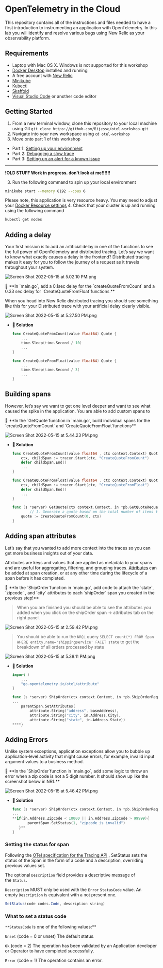 # OpenTelemetry in the Cloud

This repository contains all of the instructions and files needed to have a first introduction to instrumenting an applicaiton with OpenTelemetry. In this lab you will identify and resolve various bugs using New Relic as your observability platform.

## Requirements

* Laptop with Mac OS X. Windows is not supported for this workshop
* [Docker Desktop](https://www.docker.com/products/docker-desktop/) installed and running
* A free account with [New Relic](https://newrelic.com)
* [Minikube](https://minikube.sigs.k8s.io/docs/start/) 
* [Kubectl](https://kubernetes.io/docs/tasks/tools/)
* [Skaffold](https://skaffold.dev/)
* [Visual Studio Code](https://code.visualstudio.com/) or another code editor


## Getting Started

1. From a new terminal window, clone this repository to your local machine using Git `git clone https://github.com/Bijesse/otel-workshop.git`
2. Navigate into your new workspace using `cd otel-workshop`
3. Move onto part 1 of this workshop

* Part 1: [Setting up your environment](https://github.com/Bijesse/otel-workshop/blob/main/Part_1-Setting_up_environment.md)
* Part 2: [Debugging a slow trace](https://github.com/Bijesse/otel-workshop/blob/main/Part_2-Debugging-a-slow-trace)
* Part 3: [Setting up an alert for a known issue](*)

-----
**!OLD STUFF Work in progress. don't look at me!!!!!!**



3. Run the following command to spin up your local environment 
```bash
minikube start --memory 8192 --cpus 6
```  
Please note, this application is very resource heavy. You may need to adjust your [Docker Resource settings](https://docs.docker.com/desktop/mac/)
4. Check that your cluster is up and running using the following command
```bash
kubectl get nodes
```




## Adding a delay

Your first mission is to add an artificial delay in one of the functions to see the full power of OpenTelemetry and distributed tracing. Let’s say we want to know what exactly causes a delay in the frontend? Distributed tracing makes it easy for you to follow the journey of a request as it travels throughout your system.  

![Screen Shot 2022-05-15 at 5.02.10 PM.png](images/Screen_Shot_2022-05-15_at_5.02.10_PM.png)

<aside>
📜 **In `main.go`, add a 0.1sec delay for the `createQuoteFromCount` and a 0.33 sec delay for `CreateQuoteFromFloat`functions.**

When you head into New Relic distributed tracing you should see something like this for your Distributed trace with your artificial delay clearly visible.

![Screen Shot 2022-05-15 at 5.27.50 PM.png](images/Screen_Shot_2022-05-15_at_5.27.50_PM.png)

- **🙈 Solution**
    
    ```go
    func CreateQuoteFromCount(value float64) Quote {
    	...
    	time.Sleep(time.Second / 10)
    	...
    }
    ```
    
    ```go
    func CreateQuoteFromFloat(value float64) Quote {
    	...
    	time.Sleep(time.Second / 3)
    	...
    }
    ```
    
</aside>

## **Building spans**

However, let’s say we want to get one level deeper and want to see what caused the spike in the application. You are able to add custom spans to 

<aside>
📜 **In the `GetQuote`function in `main.go`, build individual spans for the `createQuoteFromCount` and `CreateQuoteFromFloat`functions**

![Screen Shot 2022-05-15 at 5.44.23 PM.png](images/Screen_Shot_2022-05-15_at_5.44.23_PM.png)

- **🙈 Solution**
    
    ```go
    func CreateQuoteFromCount(value float64 , ctx context.Context) Quote {
    	ctx, childSpan := tracer.Start(ctx, "CreateQuoteFromCount")
    	defer childSpan.End()
    	...
    }
    ```
    
    ```go
    func CreateQuoteFromFloat(value float64 , ctx context.Context) Quote {
    	ctx, childSpan := tracer.Start(ctx, "CreateQuoteFromFloat")
    	defer childSpan.End()
    	...
    }
    ```
    
    ```go
    func (s *server) GetQuote(ctx context.Context, in *pb.GetQuoteRequest) (*pb.GetQuoteResponse, error) {
    		// 1. Generate a quote based on the total number of items to be shipped.
    	quote := CreateQuoteFromCount(0, ctx)
    }
    ```
    
</aside>

## Adding **span attributes**

Let’s say that you wanted to add more context into the traces so you can get more business insights out of your data.

Attributes are keys and values that are applied as metadata to your spans and are useful for aggregating, filtering, and grouping traces. [Attributes](https://opentelemetry.io/docs/instrumentation/go/manual/#span-attributes) can be added at span creation, or at any other time during the lifecycle of a span before it has completed. 

<aside>
📜 **In the `ShipOrder`function in `main.go`, add code to attach the `state`, `zipcode` , and `city` attributes to each `shipOrder` span you created in the previous step!**

> When you are finished you should be able to see the attributes you added when you click on the shipOrder span → attributes tab on the right panel.
> 

![Screen Shot 2022-05-15 at 2.59.42 PM.png](images/Screen_Shot_2022-05-15_at_2.59.42_PM.png)

> You should be able to run the `NRQL` query 
`SELECT count(*) FROM Span WHERE entity.name='shippingservice' FACET state`
to get the breakdown of all orders processed by state
> 

![Screen Shot 2022-05-15 at 5.38.11 PM.png](images/Screen_Shot_2022-05-15_at_5.38.11_PM.png)

- **🙈 Solution**
    ```go
    import (
        ...
        "go.opentelemetry.io/otel/attribute"
    }
    ```
    
    ```go
    func (s *server) ShipOrder(ctx context.Context, in *pb.ShipOrderRequest) (*pb.ShipOrderResponse, error) {
    ...
    	parentSpan.SetAttributes(
    		attribute.String("address", baseAddress), 
    		attribute.String("city", in.Address.City), 
    		attribute.String("state", in.Address.State))
    ****}
    ```
    
</aside>

## Adding Errors

Unlike system exceptions, application exceptions allow you to bubble up application-level activity that might cause errors, for example, invalid input argument values to a business method. 

<aside>
📜 **In the `ShipOrder`function in `main.go`, add some logic to throw an error when a zip code is not a 5 digit number. It should show up like the screenshot below in NR1.**

![Screen Shot 2022-05-15 at 5.46.42 PM.png](images/Screen_Shot_2022-05-15_at_5.46.42_PM.png)

- **🙈 Solution**
    
    ```go
    func (s *server) ShipOrder(ctx context.Context, in *pb.ShipOrderRequest) (*pb.ShipOrderResponse, error) {
    ...
    **if(in.Address.ZipCode < 10000 || in.Address.ZipCode > 99999){
           parentSpan.SetStatus(1, "zipcode is invalid") 
       }**
    }
    ```
    
</aside>

### Setting the status for span

Following the [OTel specification for the Tracing API](https://github.com/open-telemetry/opentelemetry-specification/blob/main/specification/trace/api.md#statuscanonicalcode) , SetStatus sets the status of the Span in the form of a code and a description, overriding previous values set. 

The optional `Description` field provides a descriptive message of the `Status`. 

`Description` MUST only be used with the `Error` `StatusCode` value. An empty `Description` is equivalent with a not present one.

```glsl
SetStatus(code codes.Code, description string)
```

### What to set a status code

`**StatusCode` is one of the following values:**

`Unset` (code = 0 or unset) The default status.

`Ok` (code  = 2) The operation has been validated by an Application developer or Operator to have completed successfully.

`Error` (code = 1) The operation contains an error.